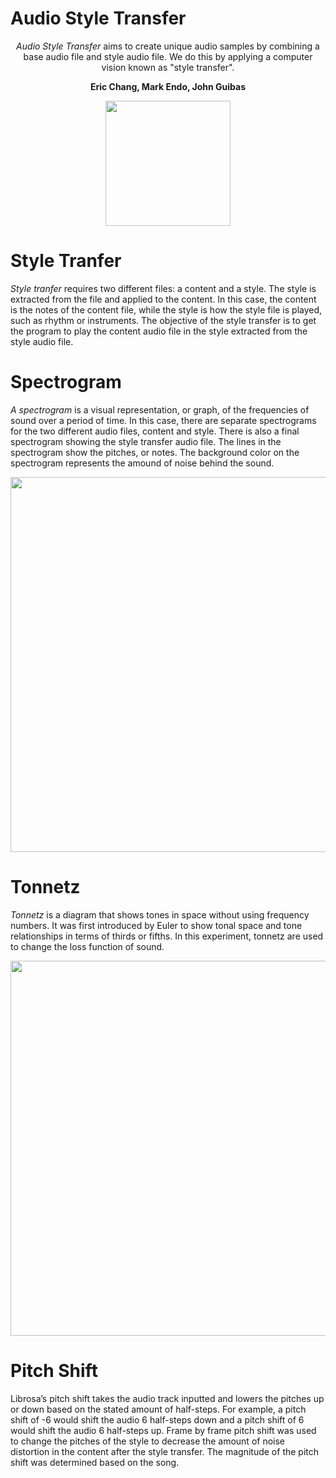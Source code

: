 # Audio Style Transfer

<p align="center"> <i>Audio Style Transfer</i> aims to create unique audio samples by combining a base audio file and style audio file. We do this by applying a computer vision known as "style transfer".</p>


<p align="center"> <b>Eric Chang, Mark Endo, John Guibas</b> </p>

<p align="center"> <img src="https://cosmos-ucop.ucdavis.edu/Contents/i/cosmos-logo.png" width="200"> </p>

# Style Tranfer

*Style tranfer* requires two different files: a content and a style. The style is extracted from the file and applied to the content. In this case, the content is the notes of the content file, while the style is how the style file is played, such as rhythm or instruments. The objective of the style transfer is to get the program to play the content audio file in the style extracted from the style audio file.

# Spectrogram

*A spectrogram* is a visual representation, or graph, of the frequencies of sound over a period of time. In this case, there are separate spectrograms for the two different audio files, content and style. There is also a final spectrogram showing the style transfer audio file. The lines in the spectrogram show the pitches, or notes. The background color on the spectrogram represents the amound of noise behind the sound.

<p align="center"> <img src="http://i.imgur.com/vP90hGB.png" width="600"> </p>

# Tonnetz

*Tonnetz* is a diagram that shows tones in space without using frequency numbers. It was first introduced by Euler to show tonal space and tone relationships in terms of thirds or fifths. In this experiment, tonnetz are used to change the loss function of sound.

<p align="center"> <img src="https://upload.wikimedia.org/wikipedia/commons/6/67/TonnetzTorus.gif" width="600"> </p>

# Pitch Shift
Librosa’s pitch shift takes the audio track inputted and lowers the pitches up or down based on the stated amount of half-steps. For example, a pitch shift of -6 would shift the audio 6 half-steps down and a pitch shift of 6 would shift the audio 6 half-steps up. Frame by frame pitch shift was used to change the pitches of the style to decrease the amount of noise distortion in the content after the style transfer. The magnitude of the pitch shift was determined based on the song.
